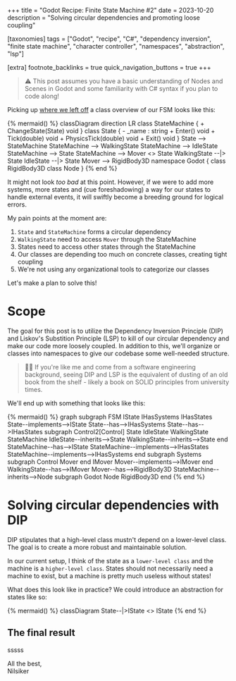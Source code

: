 +++
title = "Godot Recipe: Finite State Machine #2"
date = 2023-10-20
description = "Solving circular dependencies and promoting loose coupling"

[taxonomies]
tags = ["Godot", "recipe", "C#", "dependency inversion", "finite state machine", "character controller", "namespaces", "abstraction", "lsp"]

[extra]
footnote_backlinks = true
quick_navigation_buttons = true
+++

> ⚠️ This post assumes you have a basic understanding of Nodes and Scenes in Godot and some familiarity with C# syntax if you plan to code along!

Picking up [where we left off](/blog/finite-state-machine-1) a class overview of our FSM looks like this:

{% mermaid() %}
classDiagram
direction LR
    class StateMachine {
        + ChangeState(State) void
    }
    class State {
        - _name : string
        + Enter() void
        + Tick(double) void
        + PhysicsTick(double) void
        + Exit() void
    }
    State --> StateMachine
    StateMachine --> WalkingState
    StateMachine --> IdleState
    StateMachine --> State
    StateMachine --> Mover
    <<abstract>> State
    WalkingState --|> State
    IdleState --|> State
    Mover --> RigidBody3D
    namespace Godot {
        class RigidBody3D
        class Node
    }
{% end %}

It might not look *too bad* at this point. However, if we were to add more systems, more states and (cue foreshadowing) a way for our states to handle external events, it will swiftly become a breeding ground for logical errors.

My pain points at the moment are:

1. `State` and `StateMachine` forms a circular dependency
2. `WalkingState` need to access `Mover` through the StateMachine
3. States need to access other states through the StateMachine
4. Our classes are depending too much on concrete classes, creating tight coupling
5. We're not using any organizational tools to categorize our classes

Let's make a plan to solve this!

# Scope

The goal for this post is to utilize the Dependency Inversion Principle (DIP) and Liskov's Substition Principle (LSP) to kill of our circular dependency and make our code more loosely coupled. In addition to this, we'll organize or classes into namespaces to give our codebase some well-needed structure.

> 🙋🏼 If you're like me and come from a software engineering background, seeing DIP and LSP is the equivalent of dusting of an old book from the shelf - likely a book on SOLID principles from university times.

We'll end up with something that looks like this:


{% mermaid() %}
graph
    subgraph FSM
        IState
        IHasSystems
        IHasStates
        State--implements-->IState
        State--has-->IHasSystems
        State--has-->IHasStates
        subgraph Control2[Control]
            State
            IdleState
            WalkingState
            StateMachine
            IdleState--inherits-->State
            WalkingState--inherits-->State
        end
        StateMachine--has-->IState
        StateMachine--implements-->IHasStates
        StateMachine--implements-->IHasSystems
    end
    subgraph Systems
        subgraph Control
        Mover
        end
        IMover
        Mover--implements-->IMover
    end
    WalkingState--has-->IMover
    Mover--has-->RigidBody3D
    StateMachine--inherits-->Node
    subgraph Godot
        Node
        RigidBody3D
    end
{% end %}

# Solving circular dependencies with DIP

DIP stipulates that a high-level class mustn't depend on a lower-level class. The goal is to create a more robust and maintainable solution. 

In our current setup, I think of the state as a `lower-level class` and the machine is a `higher-level class`. States should not necessarily need a machine to exist, but a machine is pretty much useless without states!

What does this look like in practice? We could introduce an abstraction for states like so:

{% mermaid() %}
classDiagram
    State--|>IState
    <<interface>> IState
{% end %}


## The final result

sssss

All the best,<br/>
Nilsiker